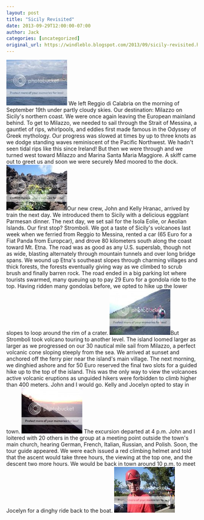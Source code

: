 ```yaml
---
layout: post
title: "Sicily Revisited"
date: 2013-09-29T12:00:00-07:00
author: Jack
categories: [uncategorized]
original_url: https://windleblo.blogspot.com/2013/09/sicily-revisited.html
---
```


[![Strait of Messina photo DSCN0226.jpg](/assets/images/blogspot/2013/img_94fd9d4e.jpg)](http://s373.photobucket.com/user/windleblo/media/Sicily/DSCN0226.jpg.html) We left Reggio di Calabria on the morning of September 19th under partly cloudy skies. Our destination: Milazzo on Sicily's northern coast. We were once again leaving the European mainland behind. To get to Milazzo, we needed to sail through the Strait of Messina, a gauntlet of rips, whirlpools, and eddies first made famous in the Odyssey of Greek mythology. Our progress was slowed at times by up to three knots as we dodge standing waves reminiscent of the Pacific Northwest. We hadn't seen tidal rips like this since Ireland! But then we were through and we turned west toward Milazzo and Marina Santa Maria Maggiore. A skiff came out to greet us and soon  we were securely Med moored to the dock. [![ photo DSCN0190.jpg](/assets/images/blogspot/2013/img_faa2f429.jpg)](http://s373.photobucket.com/user/windleblo/media/Sicily/DSCN0190.jpg.html)Our new crew, John and Kelly Hranac, arrived by train the next day. We introduced them to Sicily with a delicious eggplant Parmesan dinner. The next day, we set sail for the Isola Eolie, or Aeolian Islands. Our first stop? Stromboli. We got a taste of Sicily's volcanoes last week when we ferried from Reggio to Messina, rented a car (65 Euro for a Fiat Panda from Europcar), and drove 80 kilometers south along the coast toward Mt. Etna. The road was as good as any U.S. superslab, though not as wide, blasting alternately through mountain tunnels and over long bridge spans. We wound up Etna's southeast slopes through charming villages and thick forests, the forests eventually giving way as we climbed to scrub brush and finally barren rock. The road ended in a big parking lot where tourists swarmed, many queuing up to pay 29 Euro for a gondola ride to the top. Having ridden many gondolas before, we opted to hike up the lower slopes to loop around the rim of a crater. [![Stromboli4 photo DSCN0275.jpg](/assets/images/blogspot/2013/img_8eff767c.jpg)](http://s373.photobucket.com/user/windleblo/media/Sicily/DSCN0275.jpg.html)But Stromboli took volcano touring to another level. The island loomed larger as larger as we progressed on our 30 nautical mile sail from Milazzo, a perfect volcanic cone sloping steeply from the sea. We arrived at sunset and anchored off the ferry pier near the island's main village. The next morning, we dinghied ashore and for 50 Euro reserved the final two slots for a guided hike up to the top of the island. This was the only way to view the volcanoes active volcanic eruptions as unguided hikers were forbidden to climb higher than 400 meters. John and I would go. Kelly and Jocelyn opted to stay in town. [![Stromboli5 photo DSCN0287.jpg](/assets/images/blogspot/2013/img_b0690c1e.jpg)](http://s373.photobucket.com/user/windleblo/media/Sicily/DSCN0287.jpg.html) The excursion departed at 4 p.m. John and I loitered with 20 others in the group at a meeting point outside the town's main church, hearing German, French, Italian, Russian, and Polish. Soon, the tour guide appeared. We were each issued a red climbing helmet and told that the ascent would take three hours, the viewing at the top one, and the descent two more hours. We would be back in town around 10 p.m. to meet Jocelyn for a dinghy ride back to the boat. [![Stromboli2 photo DSCN0253.jpg](/assets/images/blogspot/2013/img_07f77656.jpg)](http://s373.photobucket.com/user/windleblo/media/Sicily/DSCN0253.jpg.html)